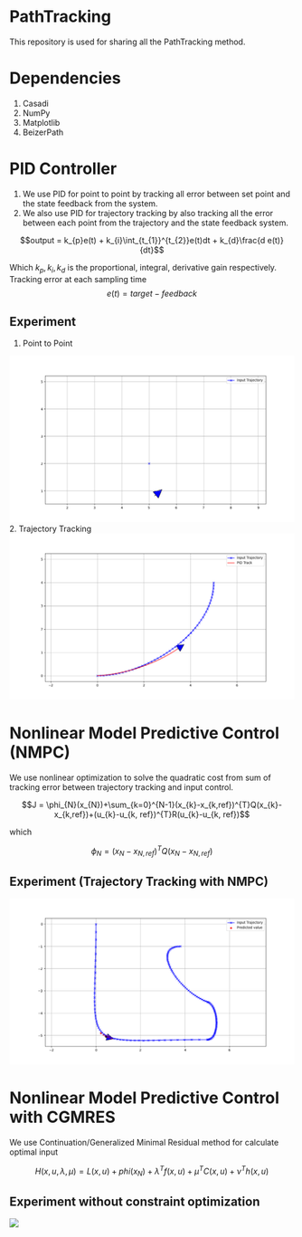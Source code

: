 # PathTracking
This repository is used for sharing all the PathTracking method.

# Dependencies
1. Casadi
2. NumPy
3. Matplotlib
4. BeizerPath

# PID Controller
1. We use PID for point to point by tracking all error between set point and the state feedback from the system.
2. We also use PID for trajectory tracking by also tracking all the error between each point from the trajectory and the state feedback system.

$$output = k_{p}e(t) + k_{i}\int_{t_{1}}^{t_{2}}e(t)dt + k_{d}\frac{d e(t)}{dt}$$

Which $k_{p}, k_{i}, k_{d}$ is the proportional, integral, derivative gain respectively.
Tracking error at each sampling time
$$e(t) = target - feedback$$
## Experiment
1. Point to Point
<img src="Figure/Figure_pid_p.png">
2. Trajectory Tracking
<img src="Figure/Figure_pid_t.png">

# Nonlinear Model Predictive Control (NMPC)
We use nonlinear optimization to solve the quadratic cost from sum of tracking error between trajectory tracking and input control.
```math
J = \phi_{N}(x_{N})+\sum_{k=0}^{N-1}(x_{k}-x_{k,ref})^{T}Q(x_{k}-x_{k,ref})+(u_{k}-u_{k, ref})^{T}R(u_{k}-u_{k, ref})
```
which
```math
\phi_{N} = (x_{N}-x_{N,ref})^{T}Q(x_{N}-x_{N,ref})
```
## Experiment (Trajectory Tracking with NMPC)
<img src="Figure/Figure_nmpc.png">


# Nonlinear Model Predictive Control with CGMRES

We use Continuation/Generalized Minimal Residual method for calculate optimal input

```math
H(x,u,\lambda,\mu) = L(x,u) + phi(x_{N}) + \lambda^{T}f(x,u) + \mu^{T}C(x,u) + \nu^{T}h(x,u)
```
## Experiment without constraint optimization

<img src="Figure/nmpc_cgmres.gif">